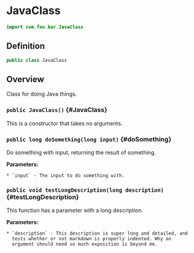 # JavaClass

```java
import com.foo.bar.JavaClass
```

## Definition

```java
public class JavaClass
```

## Overview

Class for doing Java things.

### `public JavaClass()` {#JavaClass}

This is a constructor that takes no arguments.

### `public long doSomething(long input)` {#doSomething}

Do something with input, returning the result of something.

**Parameters:**

	* `input` - The input to do something with.

### `public void testLongDescription(long description)` {#testLongDescription}

This function has a parameter with a long description.

**Parameters:**

	* `description` - This description is super long and detailed, and
	  tests whether or not markdown is properly indented. Why an
	  argument should need so much exposition is beyond me.

